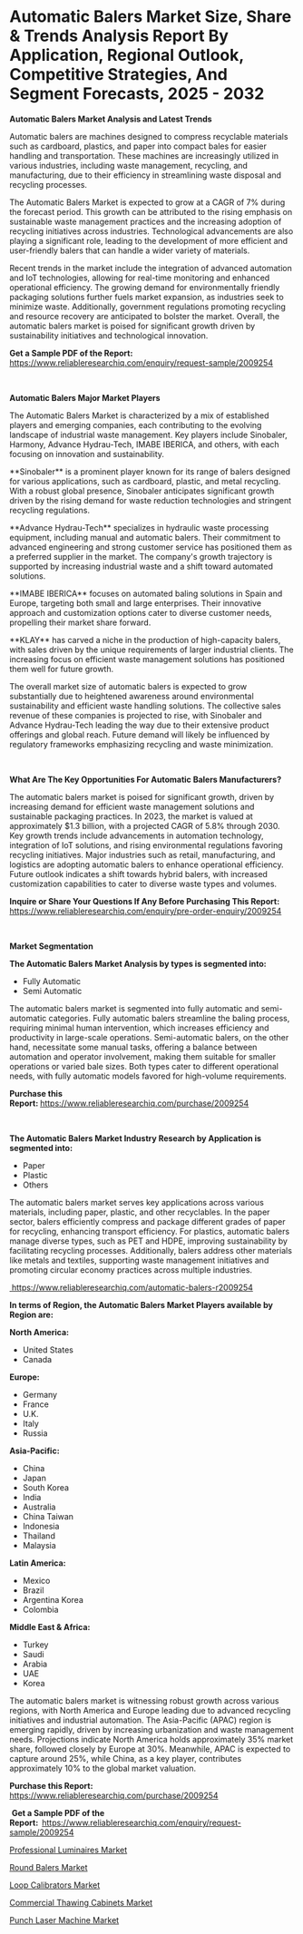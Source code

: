 <p><h1>Automatic Balers Market Size, Share & Trends Analysis Report By Application, Regional Outlook, Competitive Strategies, And Segment Forecasts, 2025 - 2032</h1></p><p><strong>Automatic Balers Market Analysis and Latest Trends</strong></p>
<p><p>Automatic balers are machines designed to compress recyclable materials such as cardboard, plastics, and paper into compact bales for easier handling and transportation. These machines are increasingly utilized in various industries, including waste management, recycling, and manufacturing, due to their efficiency in streamlining waste disposal and recycling processes.</p><p>The Automatic Balers Market is expected to grow at a CAGR of 7% during the forecast period. This growth can be attributed to the rising emphasis on sustainable waste management practices and the increasing adoption of recycling initiatives across industries. Technological advancements are also playing a significant role, leading to the development of more efficient and user-friendly balers that can handle a wider variety of materials.</p><p>Recent trends in the market include the integration of advanced automation and IoT technologies, allowing for real-time monitoring and enhanced operational efficiency. The growing demand for environmentally friendly packaging solutions further fuels market expansion, as industries seek to minimize waste. Additionally, government regulations promoting recycling and resource recovery are anticipated to bolster the market. Overall, the automatic balers market is poised for significant growth driven by sustainability initiatives and technological innovation.</p></p>
<p><strong>Get a Sample PDF of the Report:&nbsp;</strong> <a href="https://www.reliableresearchiq.com/enquiry/request-sample/2009254?utm_campaign=1896&utm_medium=2&utm_source=Github&utm_content=ia&utm_term=10042025&utm_id=automatic-balers">https://www.reliableresearchiq.com/enquiry/request-sample/2009254</a></p>
<p>&nbsp;</p>
<p><strong>Automatic Balers Major Market Players</strong></p>
<p><p>The Automatic Balers Market is characterized by a mix of established players and emerging companies, each contributing to the evolving landscape of industrial waste management. Key players include Sinobaler, Harmony, Advance Hydrau-Tech, IMABE IBERICA, and others, with each focusing on innovation and sustainability.</p><p>**Sinobaler** is a prominent player known for its range of balers designed for various applications, such as cardboard, plastic, and metal recycling. With a robust global presence, Sinobaler anticipates significant growth driven by the rising demand for waste reduction technologies and stringent recycling regulations. </p><p>**Advance Hydrau-Tech** specializes in hydraulic waste processing equipment, including manual and automatic balers. Their commitment to advanced engineering and strong customer service has positioned them as a preferred supplier in the market. The company's growth trajectory is supported by increasing industrial waste and a shift toward automated solutions.</p><p>**IMABE IBERICA** focuses on automated baling solutions in Spain and Europe, targeting both small and large enterprises. Their innovative approach and customization options cater to diverse customer needs, propelling their market share forward.</p><p>**KLAY** has carved a niche in the production of high-capacity balers, with sales driven by the unique requirements of larger industrial clients. The increasing focus on efficient waste management solutions has positioned them well for future growth.</p><p>The overall market size of automatic balers is expected to grow substantially due to heightened awareness around environmental sustainability and efficient waste handling solutions. The collective sales revenue of these companies is projected to rise, with Sinobaler and Advance Hydrau-Tech leading the way due to their extensive product offerings and global reach. Future demand will likely be influenced by regulatory frameworks emphasizing recycling and waste minimization.</p></p>
<p>&nbsp;</p>
<p><strong>What Are The Key Opportunities For Automatic Balers Manufacturers?</strong></p>
<p><p>The automatic balers market is poised for significant growth, driven by increasing demand for efficient waste management solutions and sustainable packaging practices. In 2023, the market is valued at approximately $1.3 billion, with a projected CAGR of 5.8% through 2030. Key growth trends include advancements in automation technology, integration of IoT solutions, and rising environmental regulations favoring recycling initiatives. Major industries such as retail, manufacturing, and logistics are adopting automatic balers to enhance operational efficiency. Future outlook indicates a shift towards hybrid balers, with increased customization capabilities to cater to diverse waste types and volumes.</p></p>
<p><strong>Inquire or Share Your Questions If Any Before Purchasing This Report:</strong> <a href="https://www.reliableresearchiq.com/enquiry/pre-order-enquiry/2009254?utm_campaign=1896&utm_medium=2&utm_source=Github&utm_content=ia&utm_term=10042025&utm_id=automatic-balers">https://www.reliableresearchiq.com/enquiry/pre-order-enquiry/2009254</a></p>
<p>&nbsp;</p>
<p><strong>Market Segmentation</strong></p>
<p><strong>The Automatic Balers Market Analysis by types is segmented into:</strong></p>
<p><ul><li>Fully Automatic</li><li>Semi Automatic</li></ul></p>
<p><p>The automatic balers market is segmented into fully automatic and semi-automatic categories. Fully automatic balers streamline the baling process, requiring minimal human intervention, which increases efficiency and productivity in large-scale operations. Semi-automatic balers, on the other hand, necessitate some manual tasks, offering a balance between automation and operator involvement, making them suitable for smaller operations or varied bale sizes. Both types cater to different operational needs, with fully automatic models favored for high-volume requirements.</p></p>
<p><strong>Purchase this Report:&nbsp;</strong><a href="https://www.reliableresearchiq.com/purchase/2009254?utm_campaign=1896&utm_medium=2&utm_source=Github&utm_content=ia&utm_term=10042025&utm_id=automatic-balers">https://www.reliableresearchiq.com/purchase/2009254</a></p>
<p>&nbsp;</p>
<p><strong>The Automatic Balers Market Industry Research by Application is segmented into:</strong></p>
<p><ul><li>Paper</li><li>Plastic</li><li>Others</li></ul></p>
<p><p>The automatic balers market serves key applications across various materials, including paper, plastic, and other recyclables. In the paper sector, balers efficiently compress and package different grades of paper for recycling, enhancing transport efficiency. For plastics, automatic balers manage diverse types, such as PET and HDPE, improving sustainability by facilitating recycling processes. Additionally, balers address other materials like metals and textiles, supporting waste management initiatives and promoting circular economy practices across multiple industries.</p></p>
<p><a href="https://www.reliableresearchiq.com/automatic-balers-r2009254?utm_campaign=1896&utm_medium=2&utm_source=Github&utm_content=ia&utm_term=10042025&utm_id=automatic-balers">&nbsp;https://www.reliableresearchiq.com/automatic-balers-r2009254</a></p>
<p><strong>In terms of Region, the Automatic Balers Market Players available by Region are:</strong></p>
<p>
    <p> <strong> North America: </strong>
        <ul>
            <li>United States</li>
            <li>Canada</li>
        </ul>
        </p> 
    <p> <strong> Europe: </strong>
        <ul>
            <li>Germany</li>
            <li>France</li>
            <li>U.K.</li>
            <li>Italy</li>
            <li>Russia</li>
        </ul>
        </p> 
    <p> <strong> Asia-Pacific: </strong>
        <ul>
            <li>China</li>
            <li>Japan</li>
            <li>South Korea</li>
            <li>India</li>
            <li>Australia</li>
            <li>China Taiwan</li>
            <li>Indonesia</li>
            <li>Thailand</li>
            <li>Malaysia</li>
        </ul>
        </p> 
    <p> <strong> Latin America: </strong>
        <ul>
            <li>Mexico</li>
            <li>Brazil</li>
            <li>Argentina Korea</li>
            <li>Colombia</li>
        </ul>
        </p> 
    <p> <strong> Middle East & Africa: </strong>
        <ul>
            <li>Turkey</li>
            <li>Saudi</li>
            <li>Arabia</li>
            <li>UAE</li>
            <li>Korea</li>
        </ul>
    </p>
    </p>
<p><p>The automatic balers market is witnessing robust growth across various regions, with North America and Europe leading due to advanced recycling initiatives and industrial automation. The Asia-Pacific (APAC) region is emerging rapidly, driven by increasing urbanization and waste management needs. Projections indicate North America holds approximately 35% market share, followed closely by Europe at 30%. Meanwhile, APAC is expected to capture around 25%, while China, as a key player, contributes approximately 10% to the global market valuation.</p></p>
<p><strong>Purchase this Report: </strong><a href="https://www.reliableresearchiq.com/purchase/2009254?utm_campaign=1896&utm_medium=2&utm_source=Github&utm_content=ia&utm_term=10042025&utm_id=automatic-balers">https://www.reliableresearchiq.com/purchase/2009254</a></p>
<p>&nbsp;<strong>Get a Sample PDF of the Report:&nbsp;&nbsp;</strong><a href="https://www.reliableresearchiq.com/enquiry/request-sample/2009254?utm_campaign=1896&utm_medium=2&utm_source=Github&utm_content=ia&utm_term=10042025&utm_id=automatic-balers">https://www.reliableresearchiq.com/enquiry/request-sample/2009254</a></p>
<p><strong></strong></p>
<p><p><a href="https://github.com/mronmizoe/Market-Research-Report-List-1/blob/main/professional-luminaires-market.md?utm_campaign=1896&utm_medium=2&utm_source=Github&utm_content=ia&utm_term=10042025&utm_id=automatic-balers">Professional Luminaires Market</a></p><p><a href="https://github.com/heinslakey2x/Market-Research-Report-List-1/blob/main/round-balers-market.md?utm_campaign=1896&utm_medium=2&utm_source=Github&utm_content=ia&utm_term=10042025&utm_id=automatic-balers">Round Balers Market</a></p><p><a href="https://github.com/gitfwelday/Market-Research-Report-List-1/blob/main/loop-calibrators-market.md?utm_campaign=1896&utm_medium=2&utm_source=Github&utm_content=ia&utm_term=10042025&utm_id=automatic-balers">Loop Calibrators Market</a></p><p><a href="https://github.com/buseknoden2b/Market-Research-Report-List-1/blob/main/commercial-thawing-cabinets-market.md?utm_campaign=1896&utm_medium=2&utm_source=Github&utm_content=ia&utm_term=10042025&utm_id=automatic-balers">Commercial Thawing Cabinets Market</a></p><p><a href="https://github.com/makzzochil/Market-Research-Report-List-1/blob/main/punch-laser-machine-market.md?utm_campaign=1896&utm_medium=2&utm_source=Github&utm_content=ia&utm_term=10042025&utm_id=automatic-balers">Punch Laser Machine Market</a></p></p>